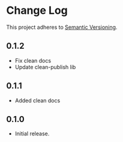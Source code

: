 # Change Log
This project adheres to [Semantic Versioning](http://semver.org/).

## 0.1.2
* Fix clean docs
* Update clean-publish lib

## 0.1.1
* Added clean docs

## 0.1.0
* Initial release.